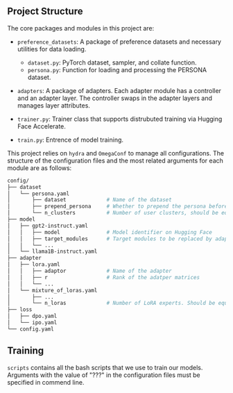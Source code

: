 ## Project Structure
The core packages and modules in this project are:

- `preference_datasets`:
    A package of preference datasets and necessary utilities for data loading.
    - `dataset.py`: PyTorch dataset, sampler, and collate function.
    - `persona.py`: Function for loading and processing the PERSONA dataset.

- `adapters`:
    A package of adapters.
    Each adapter module has a controller and an adapter layer.
    The controller swaps in the adapter layers and manages layer attributes.

- `trainer.py`: Trainer class that supports distrubuted training via Hugging Face Accelerate.

- `train.py`: Entrence of model training.

This project relies on `hydra` and `OmegaConf` to manage all configurations.
The structure of the configuration files and the most related arguments for each module are as follows:

```bash
config/
├── dataset
│   └── persona.yaml
│       ├── dataset             # Name of the dataset
│       ├── prepend_persona     # Whether to prepend the persona before each prompt
│       └── n_clusters          # Number of user clusters, should be equal to adapter.n_loras
├── model
│   ├── gpt2-instruct.yaml
│   │   ├── model               # Model identifier on Hugging Face
│   │   ├── target_modules      # Target modules to be replaced by adapters
│   │   └── ...
│   └── llama1B-instruct.yaml
├── adapter
│   ├── lora.yaml
│   │   ├── adaptor             # Name of the adapter
│   │   ├── r                   # Rank of the adatper matrices
│   │   └── ...
│   └── mixture_of_loras.yaml
│       ├── ...
│       └── n_loras             # Number of LoRA experts. Should be equal to dataset.n_clusters
├── loss
│   ├── dpo.yaml
│   └── ipo.yaml
└── config.yaml
```

## Training
`scripts` contains all the bash scripts that we use to train our models.
Arguments with the value of "???" in the configuration files must be specified in commend line.
